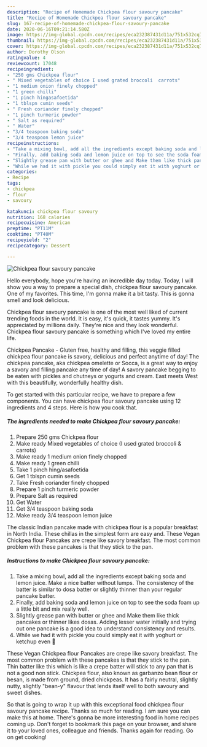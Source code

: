 ```yaml
---
description: "Recipe of Homemade Chickpea flour savoury pancake"
title: "Recipe of Homemade Chickpea flour savoury pancake"
slug: 167-recipe-of-homemade-chickpea-flour-savoury-pancake
date: 2020-06-16T09:21:14.580Z
image: https://img-global.cpcdn.com/recipes/eca232387431d11a/751x532cq70/chickpea-flour-savoury-pancake-recipe-main-photo.jpg
thumbnail: https://img-global.cpcdn.com/recipes/eca232387431d11a/751x532cq70/chickpea-flour-savoury-pancake-recipe-main-photo.jpg
cover: https://img-global.cpcdn.com/recipes/eca232387431d11a/751x532cq70/chickpea-flour-savoury-pancake-recipe-main-photo.jpg
author: Dorothy Olson
ratingvalue: 4
reviewcount: 17048
recipeingredient:
- "250 gms Chickpea flour"
- " Mixed vegetables of choice I used grated broccoli  carrots"
- "1 medium onion finely chopped"
- "1 green chilli"
- "1 pinch hingasafoetida"
- "1 tblspn cumin seeds"
- " Fresh coriander finely chopped"
- "1 pinch turmeric powder"
- " Salt as required"
- " Water"
- "3/4 teaspoon baking soda"
- "3/4 teaspoon lemon juice"
recipeinstructions:
- "Take a mixing bowl, add all the ingredients except baking soda and lemon juice. Make a nice batter without lumps. The consistency of the batter is similar to dosa batter or slightly thinner than your regular pancake batter."
- "Finally, add baking soda and lemon juice on top to see the soda foam up a little bit and mix really well."
- "Slightly grease pan with butter or ghee and Make them like thick pancakes or thinner likes dosas. Adding lesser water initially and trying out one pancake is a good idea to understand consistency and results."
- "While we had it with pickle you could simply eat it with yoghurt or ketchup even 😬"
categories:
- Recipe
tags:
- chickpea
- flour
- savoury

katakunci: chickpea flour savoury 
nutrition: 168 calories
recipecuisine: American
preptime: "PT11M"
cooktime: "PT40M"
recipeyield: "2"
recipecategory: Dessert

---
```



![Chickpea flour savoury pancake](https://img-global.cpcdn.com/recipes/eca232387431d11a/751x532cq70/chickpea-flour-savoury-pancake-recipe-main-photo.jpg)

Hello everybody, hope you're having an incredible day today. Today, I will show you a way to prepare a special dish, chickpea flour savoury pancake. One of my favorites. This time, I'm gonna make it a bit tasty. This is gonna smell and look delicious.

Chickpea flour savoury pancake is one of the most well liked of current trending foods in the world. It is easy, it's quick, it tastes yummy. It's appreciated by millions daily. They're nice and they look wonderful. Chickpea flour savoury pancake is something which I've loved my entire life.

Chickpea Pancake - Gluten free, healthy and filling, this veggie filled chickpea flour pancake is savory, delicious and perfect anytime of day! The chickpea pancake, aka chickpea omelette or Socca, is a great way to enjoy a savory and filling pancake any time of day! A savory pancake begging to be eaten with pickles and chutneys or yogurts and cream. East meets West with this beautifully, wonderfully healthy dish.


To get started with this particular recipe, we have to prepare a few components. You can have chickpea flour savoury pancake using 12 ingredients and 4 steps. Here is how you cook that.

<!--inarticleads1-->

##### The ingredients needed to make Chickpea flour savoury pancake:

1. Prepare 250 gms Chickpea flour
1. Make ready  Mixed vegetables of choice (I used grated broccoli &amp; carrots)
1. Make ready 1 medium onion finely chopped
1. Make ready 1 green chilli
1. Take 1 pinch hing/asafoetida
1. Get 1 tblspn cumin seeds
1. Take  Fresh coriander finely chopped
1. Prepare 1 pinch turmeric powder
1. Prepare  Salt as required
1. Get  Water
1. Get 3/4 teaspoon baking soda
1. Make ready 3/4 teaspoon lemon juice


The classic Indian pancake made with chickpea flour is a popular breakfast in North India. These chillas in the simplest form are easy and. These Vegan Chickpea flour Pancakes are crepe like savory breakfast. The most common problem with these pancakes is that they stick to the pan. 

<!--inarticleads2-->

##### Instructions to make Chickpea flour savoury pancake:

1. Take a mixing bowl, add all the ingredients except baking soda and lemon juice. Make a nice batter without lumps. The consistency of the batter is similar to dosa batter or slightly thinner than your regular pancake batter.
1. Finally, add baking soda and lemon juice on top to see the soda foam up a little bit and mix really well.
1. Slightly grease pan with butter or ghee and Make them like thick pancakes or thinner likes dosas. Adding lesser water initially and trying out one pancake is a good idea to understand consistency and results.
1. While we had it with pickle you could simply eat it with yoghurt or ketchup even 😬


These Vegan Chickpea flour Pancakes are crepe like savory breakfast. The most common problem with these pancakes is that they stick to the pan. Thin batter like this which is like a crepe batter will stick to any pan that is not a good non stick. Chickpea flour, also known as garbanzo bean flour or besan, is made from ground, dried chickpeas. It has a fairly neutral, slightly nutty, slightly &#34;bean-y&#34; flavour that lends itself well to both savoury and sweet dishes. 

So that is going to wrap it up with this exceptional food chickpea flour savoury pancake recipe. Thanks so much for reading. I am sure you can make this at home. There's gonna be more interesting food in home recipes coming up. Don't forget to bookmark this page on your browser, and share it to your loved ones, colleague and friends. Thanks again for reading. Go on get cooking!
